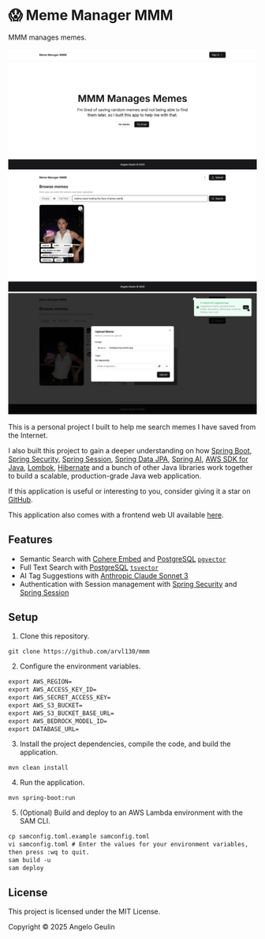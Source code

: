 # 😱 Meme Manager MMM

MMM manages memes.

![Screenshot of the home page](https://raw.githubusercontent.com/arvl130/mmm/master/screenshots/1.png)
![Screenshot of semantic search](https://raw.githubusercontent.com/arvl130/mmm/master/screenshots/2.png)
![Screenshot of AI tag suggestions](https://raw.githubusercontent.com/arvl130/mmm/master/screenshots/3.png)

This is a personal project I built to help me search memes I have saved
from  the Internet.

I also built this project to gain a deeper understanding on how [Spring Boot](https://spring.io/projects/spring-boot),
[Spring Security](https://spring.io/projects/spring-security), [Spring Session](https://spring.io/projects/spring-session),
[Spring Data JPA](https://spring.io/projects/spring-data-jpa), [Spring AI](https://spring.io/projects/spring-ai),
[AWS SDK for Java](https://aws.amazon.com/sdk-for-java/), [Lombok](https://projectlombok.org/),
[Hibernate](https://hibernate.org/) and a bunch of other Java libraries work together to build a
scalable, production-grade Java web application.

If this application is useful or interesting to you, consider giving it a
star on [GitHub](https://github.com/arvl130/mmm).

This application also comes with a frontend web UI available [here](https://github.com/arvl130/mmm-ui).

## Features

- Semantic Search with [Cohere Embed](https://cohere.com/embed) and [PostgreSQL](https://www.postgresql.org/) [`pgvector`](https://github.com/pgvector/pgvector)
- Full Text Search with [PostgreSQL](https://www.postgresql.org/) [`tsvector`](https://www.postgresql.org/docs/current/textsearch.html)
- AI Tag Suggestions with [Anthropic Claude Sonnet 3](https://www.anthropic.com/news/claude-3-family)
- Authentication with Session management with [Spring Security](https://spring.io/projects/spring-security) and [Spring Session](https://spring.io/projects/spring-session)

## Setup

1. Clone this repository. 

```shell
git clone https://github.com/arvl130/mmm
```

2. Configure the environment variables.

```shell
export AWS_REGION=
export AWS_ACCESS_KEY_ID=
export AWS_SECRET_ACCESS_KEY=
export AWS_S3_BUCKET=
export AWS_S3_BUCKET_BASE_URL=
export AWS_BEDROCK_MODEL_ID=
export DATABASE_URL=
```

3. Install the project dependencies, compile the code, and build the application.

```shell
mvn clean install
```

4. Run the application.

```shell
mvn spring-boot:run
```

5. (Optional) Build and deploy to an AWS Lambda environment with the SAM CLI.

```shell
cp samconfig.toml.example samconfig.toml
vi samconfig.toml # Enter the values for your environment variables, then press :wq to quit.
sam build -u
sam deploy
```

## License

This project is licensed under the MIT License.

Copyright © 2025 Angelo Geulin
